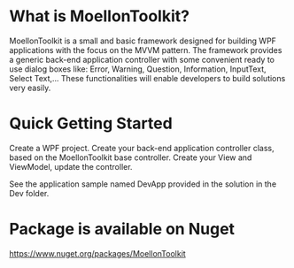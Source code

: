 
# What is MoellonToolkit?
MoellonToolkit is a small and basic framework designed for building WPF applications with the focus on the MVVM pattern.
The framework provides a generic back-end application controller with some convenient ready to use dialog boxes like: Error, Warning, Question, Information, InputText, Select Text,...
These functionalities will enable developers to build solutions very easily. 
 
# Quick Getting Started 
Create a WPF project. Create your back-end application controller class, based on the MoellonToolkit base controller.
Create your View and ViewModel, update the controller.

See the application sample named DevApp provided in the solution in the Dev folder.

# Package is available on Nuget
https://www.nuget.org/packages/MoellonToolkit
